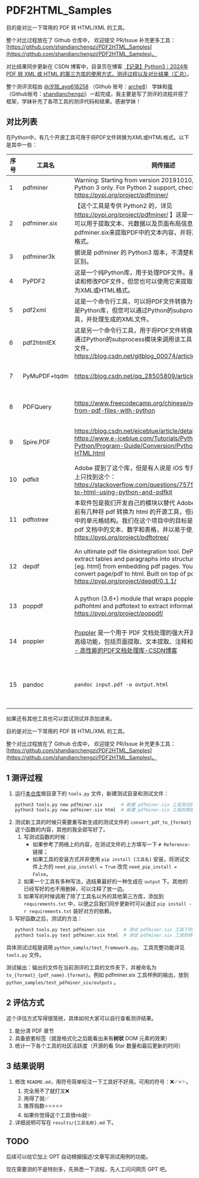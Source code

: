 # PDF2HTML_Samples

目的是对比一下常用的 PDF 转 HTML/XML 的工具。

整个对比过程放在了 Github 仓库中，
欢迎提交 PR/Issue 补充更多工具：[https://github.com/shandianchengzi/PDF2HTML_Samples](https://github.com/shandianchengzi/PDF2HTML_Samples)。

对比结果同步更新在 CSDN 博客中，目录页在博客 [【记录】Python3｜2024年 PDF 转 XML 或 HTML 的第三方库的使用方式、测评过程以及对比结果（汇总）](https://blog.csdn.net/sunyuhua_keyboard/article/details/138093382)。

整个测评流程由 [@汐琐_ayq618258](https://blog.csdn.net/ayq618258) （Github 账号：[arche8](https://github.com/arche8)） 学妹和[我](https://blog.csdn.net/qq_46106285)（Github账号：[shandianchengzi](https://github.com/shandianchengzi)）一起完成，我主要是写了测评的流程并搭了框架，学妹补充了各项工具的测评代码和结果。感谢学妹！

## 对比列表
在Python中，有几个开源工具可用于将PDF文件转换为XML或HTML格式。以下是其中一些：

| 序号 | 工具名       | 网传描述                                                     | 测试结果 |
| ---- | ------------ | ------------------------------------------------------------ | -------- |
| 1    | pdfminer     | Warning: Starting from version 20191010, PDFMiner supports Python 3 only. For Python 2 support, check out pdfminer.six. https://pypi.org/project/pdfminer/ |          |
| 2 | pdfminer.six | 【这个工具是专供 Python2 的，详见 https://pypi.org/project/pdfminer/ 】这是一个PDF文档解析器，可以用于提取文本、元数据以及页面布局信息。您可以使用pdfminer.six来提取PDF中的文本内容，并将其转换为XML或HTML格式。 | 不太好用，详见[【记录】Python3｜ 将 PDF 转换成 HTML/XML（✅⭐pdfminer.six）](https://blog.csdn.net/qq_46106285/article/details/138095328) |
| 3    | pdfminer3k   | 据说是 pdfminer 的 Python3 版本，不清楚和 pdfminer.six 有什么区别。 |          |
| 4    | PyPDF2       | 这是一个纯Python库，用于处理PDF文件。虽然主要用于创建、阅读和修改PDF文件，但您也可以使用它来提取文本内容，并将其转换为XML或HTML格式。 |          |
| 5    | pdf2xml      | 这是一个命令行工具，可以将PDF文件转换为XML格式。虽然它不是Python库，但您可以通过Python的subprocess模块来调用该工具，并处理生成的XML文件。 |          |
| 6    | pdf2htmlEX   | 这是另一个命令行工具，用于将PDF文件转换为HTML格式。您可以通过Python的subprocess模块来调用该工具，并处理生成的HTML文件。https://blog.csdn.net/gitblog_00074/article/details/136775457 | [【记录】Python3｜ 将 PDF 转换成 HTML/XML（✅⭐⭐⭐⭐pdf2htmlEX）](https://blog.csdn.net/qq_46106285/article/details/138356607) |
| 7    | PyMuPDF+tqdm | https://blog.csdn.net/qq_28505809/article/details/124147552  | ✅⭐PyMuPDF+tqdm：和pdfminer.six转换结果类似 |
| 8    | PDFQuery     | https://www.freecodecamp.org/chinese/news/extract-data-from-pdf-files-with-python | ✅⭐PDFQuery：不好，和pdfminer.six转换结果类似 |
| 9    | Spire.PDF    | https://blog.csdn.net/eiceblue/article/details/135988859, https://www.e-iceblue.com/Tutorials/Python/Spire.PDF-for-Python/Program-Guide/Conversion/Python-Convert-PDF-to-HTML.html | ✅⭐⭐⭐Spire.PDF：还行，就是转换参数太少，并且试用会有水印，最多只能转化10页 |
| 10   | pdfkit       | Adobe 提到了这个库，但是有人说是 iOS 专用的，StackOverflow 上只找到这个：https://stackoverflow.com/questions/75757120/convert-pdf-to-html-using-python-and-pdfkit |          |
| 11 |pdftotree|本软件包是我们开发自己的模块以替代 Adobe Acrobat 的成果。目前有几种将 pdf 转换为 html 的开源工具，但这些工具无法保留表格中的单元格结构。我们在这个项目中的目标是开发一个工具，提取 pdf 文档中的文本、数字和表格，并以易于使用的格式返回。https://pypi.org/project/pdftotree/|✅⭐⭐pdftotree：能转换但效果不太好，去除了很多格式|
| 12 |depdf|An ultimate pdf file disintegration tool. DePDF is designed to extract tables and paragraphs into structured markup language [eg. html] from embedding pdf pages. You can also use it to convert page/pdf to html. Built on top of pdfplumber. https://pypi.org/project/depdf/0.1.1/|✅⭐⭐depdf：能转换但效果不太好，去除了很多格式，和pdftotree类似，都不太能很明显的分清PDF的各个章节|
| 13 |poppdf|A python (3.6+) module that wraps poppler's pdftoimage, pdftohtml and pdftotext to extract informations from PDF. https://pypi.org/project/poppdf/|✅⭐poppdf：能转换但难以阅读，不排除是我没找到正确的使用方式|
| 14 |poppler|[Poppler](https://gitcode.com/danigm/poppler?utm_source=artical_gitcode) 是一个用于 PDF 文档处理的强大开源库。它提供了一系列高级功能，包括页面提取、文本提取、注释和书签处理等。[Poppler - 高性能的PDF文档处理库-CSDN博客](https://blog.csdn.net/gitblog_00001/article/details/136569277)|✅⭐⭐⭐⭐poppler：转换成 HTML 的效果还是非常好的，但 XML 就不太行了|
| 15 |pandoc|`pandoc input.pdf -o output.html`|❌【已测，失败】pandoc 不接受 pdf 这个输入。详见 [【记录】Pandoc｜Linux安装最新Pandoc](https://blog.csdn.net/qq_46106285/article/details/138094313)。|

如果还有其他工具也可以尝试测试并添加进来。

目的是对比一下常用的 PDF 转 HTML/XML 的工具。

整个对比过程放在了 Github 仓库中，
欢迎提交 PR/Issue 补充更多工具：[https://github.com/shandianchengzi/PDF2HTML_Samples](https://github.com/shandianchengzi/PDF2HTML_Samples)。

## 1 测评过程

1. 运行[本仓库](https://github.com/shandianchengzi/PDF2HTML_Samples)根目录下的 `tools.py` 文件，新建测试目录和测试文件：
    ```bash
    python3 tools.py new pdfminer.six       # 新建 pdfminer.six 工具测试目录 `python_samples/test_pdfminer_six`
    python3 tools.py new pdfminer.six html  # 新建 pdfminer.six 工具的转换为 HTML 的测试文件 `python_samples/test_pdfminer_six/to_html.py`
    ```
2. 测试新工具的时候只需要重写新生成的测试文件的 `convert_pdf_to_{format}` 这个函数的内容，其他的我全部写好了。
   1. 写测试函数的时候：
	   - 如果参考了网络上的内容，在测试文件的上方填写一下 `# Reference: ` 链接；
	   - 如果工具的安装方式并非使用 `pip install [工具名]` 安装，将测试文件上方的 `need_pip_install = True` 改完 `need_pip_install = False`。
   4. 如果一个工具有多种写法，选结果最好的一种生成在 `output` 下。其他的已经写好的也不用删掉，可以注释了放一边。
   5. 如果写的时候调用了除了工具名以外的其他第三方库，添加到 `requirements.txt` 中，以便之后我们同步更新时可以通过 `pip install -r requirements.txt` 装好对方的依赖。
3. 写好函数之后，测试的方法：
   ```bash
   python3 tools.py test pdfminer.six       # 测试 pdfminer.six 工具下的所有格式转换文件
   python3 tools.py test pdfminer.six html  # 测试 pdfminer.six 工具的转换为 HTML 的测试文件
   ```

具体测试过程是调用 `python_sampls/test_framework.py`。
工具完整功能详见 `tools.py` 文件。

测试输出：输出的文件在当前测评的工具的文件夹下，并被命名为 `to_{format}_{pdf_name}.{format}`。例如 pdfminer.six 工具样例的输出，放到 `python_samples/test_pdfminer_six/outputs` 。

## 2 评估方式

这个评估方式写得很笼统，具体如何大家可以自行查看测评结果。

1. 能分清 PDF 章节
2. 具备嵌套标签（就是格式化之后能看出来有**树状** DOM 元素的效果）
3. 统计一下各个工具的社区活跃度（开源的看 Star 数量和最后更新的时间）


## 3 结果说明

1. 修改 `README.md`，用符号简单标注一下工具好不好用。可用的符号：❌✅⭐✨。
   1. 完全用不了就打叉❌
   2. 用得了就✅
   3. 推荐指数⭐⭐⭐⭐⭐
   4. 如果你觉得这个工具很nb就✨
2. 详细说明可写在 `results/{工具名称}.md` 下。

## TODO

后续可以给它加上 GPT 自动根据描述/文章写测试用例的功能。

现在需要测的不是特别多，先熟悉一下流程，先人工问问网页 GPT 吧。